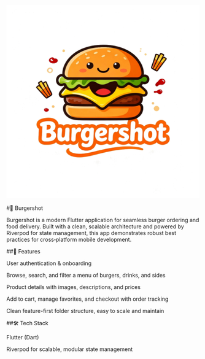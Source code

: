 ![Burgershot Logo](assets/images/generated-image-2_transparent.png)


#🍔 Burgershot

Burgershot is a modern Flutter application for seamless burger ordering and food delivery. Built with a clean, scalable architecture and powered by Riverpod for state management, this app demonstrates robust best practices for cross‑platform mobile development.



##🚀 Features

User authentication & onboarding

Browse, search, and filter a menu of burgers, drinks, and sides

Product details with images, descriptions, and prices

Add to cart, manage favorites, and checkout with order tracking

Clean feature-first folder structure, easy to scale and maintain



##🛠️ Tech Stack

Flutter (Dart)

Riverpod for scalable, modular state management






